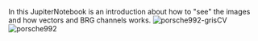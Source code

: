 In this JupiterNotebook is an introduction about how to "see" the images and how vectors and BRG channels works.
![porsche992-grisCV](https://github.com/SantiagoLunaMir/Image_Processing_Basics/assets/111355326/89d078a3-330a-48c6-9e52-7d1b2b999a74)
![porsche992](https://github.com/SantiagoLunaMir/Image_Processing_Basics/assets/111355326/a9f35dff-85f3-4341-aba2-46dcda1a6488)

